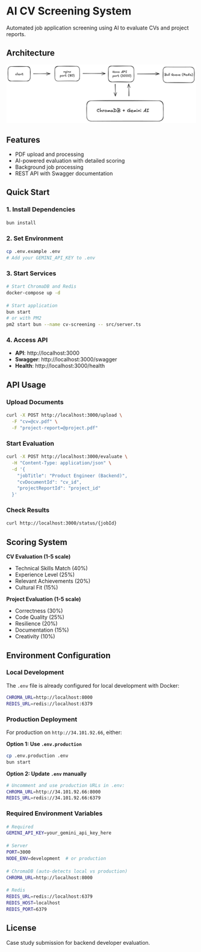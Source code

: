 # AI CV Screening System

Automated job application screening using AI to evaluate CVs and project reports.

## Architecture

![architecture](architecture.png)

## Features

- PDF upload and processing
- AI-powered evaluation with detailed scoring
- Background job processing
- REST API with Swagger documentation

## Quick Start

### 1. Install Dependencies
```bash
bun install
```

### 2. Set Environment
```bash
cp .env.example .env
# Add your GEMINI_API_KEY to .env
```

### 3. Start Services
```bash
# Start ChromaDB and Redis
docker-compose up -d

# Start application
bun start
# or with PM2
pm2 start bun --name cv-screening -- src/server.ts
```

### 4. Access API
- **API**: http://localhost:3000
- **Swagger**: http://localhost:3000/swagger
- **Health**: http://localhost:3000/health

## API Usage

### Upload Documents
```bash
curl -X POST http://localhost:3000/upload \
  -F "cv=@cv.pdf" \
  -F "project-report=@project.pdf"
```

### Start Evaluation
```bash
curl -X POST http://localhost:3000/evaluate \
  -H "Content-Type: application/json" \
  -d '{
    "jobTitle": "Product Engineer (Backend)",
    "cvDocumentId": "cv_id",
    "projectReportId": "project_id"
  }'
```

### Check Results
```bash
curl http://localhost:3000/status/{jobId}
```

## Scoring System

**CV Evaluation (1-5 scale)**
- Technical Skills Match (40%)
- Experience Level (25%)
- Relevant Achievements (20%)
- Cultural Fit (15%)

**Project Evaluation (1-5 scale)**
- Correctness (30%)
- Code Quality (25%)
- Resilience (20%)
- Documentation (15%)
- Creativity (10%)

## Environment Configuration

### Local Development
The `.env` file is already configured for local development with Docker:
```bash
CHROMA_URL=http://localhost:8000
REDIS_URL=redis://localhost:6379
```

### Production Deployment
For production on `http://34.101.92.66`, either:

**Option 1: Use `.env.production`**
```bash
cp .env.production .env
bun start
```

**Option 2: Update `.env` manually**
```bash
# Uncomment and use production URLs in .env:
CHROMA_URL=http://34.101.92.66:8000
REDIS_URL=redis://34.101.92.66:6379
```

### Required Environment Variables
```bash
# Required
GEMINI_API_KEY=your_gemini_api_key_here

# Server
PORT=3000
NODE_ENV=development  # or production

# ChromaDB (auto-detects local vs production)
CHROMA_URL=http://localhost:8000

# Redis
REDIS_URL=redis://localhost:6379
REDIS_HOST=localhost
REDIS_PORT=6379
```

## License

Case study submission for backend developer evaluation.
